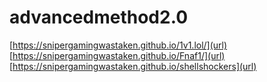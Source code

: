 # advancedmethod2.0
[https://snipergamingwastaken.github.io/1v1.lol/](url)
[https://snipergamingwastaken.github.io/Fnaf1/](url)
[https://snipergamingwastaken.github.io/shellshockers](url)
